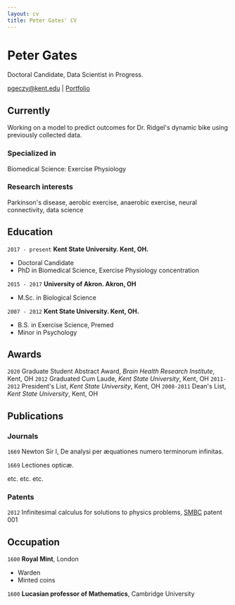 ```yaml
---
layout: cv
title: Peter Gates' CV
---
```

# Peter Gates
Doctoral Candidate, Data Scientist in Progress.

<div id="webaddress">
<a href="pgeczy@kent.edu">pgeczy@kent.edu</a>
| <a href="https://portfolio.peti.work">Portfolio</a>
</div>


## Currently

Working on a model to predict outcomes for Dr. Ridgel's dynamic bike using previously collected data.

### Specialized in

Biomedical Science: Exercise Physiology

### Research interests

Parkinson's disease, aerobic exercise, anaerobic exercise, neural connectivity, data science

## Education

`2017 - present`
__Kent State University. Kent, OH.__

- Doctoral Candidate
- PhD in Biomedical Science, Exercise Physiology concentration

`2015 - 2017`
__University of Akron. Akron, OH__

- M.Sc. in Biological Science

`2007 - 2012`
__Kent State University. Kent, OH.__

- B.S. in Exercise Science, Premed
- Minor in Psychology


## Awards

`2020`
Graduate Student Abstract Award, *Brain Health Research Institute*, Kent, OH
`2012`
Graduated Cum Laude, *Kent State University*, Kent, OH
`2011-2012`
President's List, *Kent State University*, Kent, OH
`2008-2011`
Dean's List, *Kent State University*, Kent, OH

## Publications

<!-- A list is also available [online](http://scholar.google.co.uk/citations?user=LTOTl0YAAAAJ) -->

### Journals

`1669`
Newton Sir I, De analysi per æquationes numero terminorum infinitas. 

`1669`
Lectiones opticæ.

etc. etc. etc.

### Patents

`2012`
Infinitesimal calculus for solutions to physics problems, [SMBC](http://www.techdirt.com/articles/20121011/09312820678/if-patents-had-been-around-time-newton.shtml) patent 001


## Occupation

`1600`
__Royal Mint__, London

- Warden
- Minted coins

`1600`
__Lucasian professor of Mathematics__, Cambridge University



<!-- ### Footer

Last updated: April, 2021 -->


